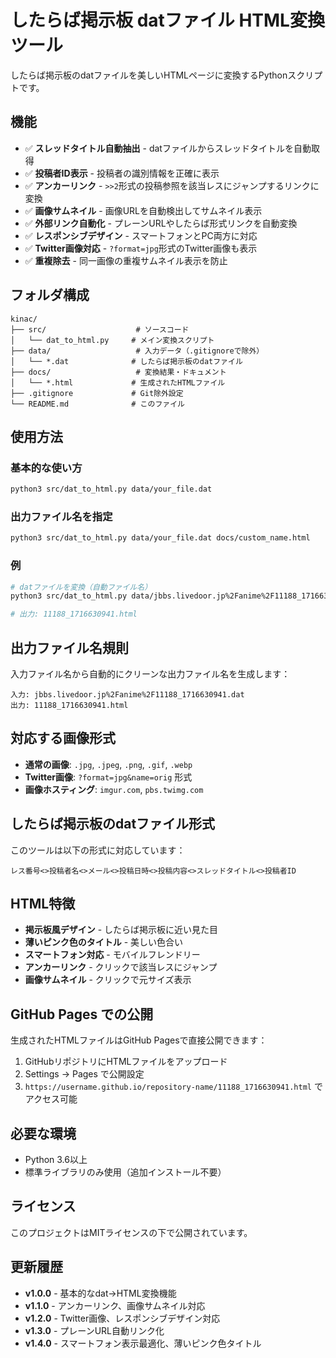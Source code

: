 # したらば掲示板 datファイル HTML変換ツール

したらば掲示板のdatファイルを美しいHTMLページに変換するPythonスクリプトです。

## 機能

- ✅ **スレッドタイトル自動抽出** - datファイルからスレッドタイトルを自動取得
- ✅ **投稿者ID表示** - 投稿者の識別情報を正確に表示
- ✅ **アンカーリンク** - `>>2`形式の投稿参照を該当レスにジャンプするリンクに変換
- ✅ **画像サムネイル** - 画像URLを自動検出してサムネイル表示
- ✅ **外部リンク自動化** - プレーンURLやしたらば形式リンクを自動変換
- ✅ **レスポンシブデザイン** - スマートフォンとPC両方に対応
- ✅ **Twitter画像対応** - `?format=jpg`形式のTwitter画像も表示
- ✅ **重複除去** - 同一画像の重複サムネイル表示を防止

## フォルダ構成

```
kinac/
├── src/                    # ソースコード
│   └── dat_to_html.py     # メイン変換スクリプト
├── data/                   # 入力データ（.gitignoreで除外）
│   └── *.dat              # したらば掲示板のdatファイル
├── docs/                   # 変換結果・ドキュメント
│   └── *.html             # 生成されたHTMLファイル
├── .gitignore             # Git除外設定
└── README.md              # このファイル
```

## 使用方法

### 基本的な使い方

```bash
python3 src/dat_to_html.py data/your_file.dat
```

### 出力ファイル名を指定

```bash
python3 src/dat_to_html.py data/your_file.dat docs/custom_name.html
```

### 例

```bash
# datファイルを変換（自動ファイル名）
python3 src/dat_to_html.py data/jbbs.livedoor.jp%2Fanime%2F11188_1716630941.dat

# 出力: 11188_1716630941.html
```

## 出力ファイル名規則

入力ファイル名から自動的にクリーンな出力ファイル名を生成します：

```
入力: jbbs.livedoor.jp%2Fanime%2F11188_1716630941.dat
出力: 11188_1716630941.html
```

## 対応する画像形式

- **通常の画像**: `.jpg`, `.jpeg`, `.png`, `.gif`, `.webp`
- **Twitter画像**: `?format=jpg&name=orig` 形式
- **画像ホスティング**: `imgur.com`, `pbs.twimg.com`

## したらば掲示板のdatファイル形式

このツールは以下の形式に対応しています：

```
レス番号<>投稿者名<>メール<>投稿日時<>投稿内容<>スレッドタイトル<>投稿者ID
```

## HTML特徴

- **掲示板風デザイン** - したらば掲示板に近い見た目
- **薄いピンク色のタイトル** - 美しい色合い
- **スマートフォン対応** - モバイルフレンドリー
- **アンカーリンク** - クリックで該当レスにジャンプ
- **画像サムネイル** - クリックで元サイズ表示

## GitHub Pages での公開

生成されたHTMLファイルはGitHub Pagesで直接公開できます：

1. GitHubリポジトリにHTMLファイルをアップロード
2. Settings → Pages で公開設定
3. `https://username.github.io/repository-name/11188_1716630941.html` でアクセス可能

## 必要な環境

- Python 3.6以上
- 標準ライブラリのみ使用（追加インストール不要）

## ライセンス

このプロジェクトはMITライセンスの下で公開されています。

## 更新履歴

- **v1.0.0** - 基本的なdat→HTML変換機能
- **v1.1.0** - アンカーリンク、画像サムネイル対応
- **v1.2.0** - Twitter画像、レスポンシブデザイン対応
- **v1.3.0** - プレーンURL自動リンク化
- **v1.4.0** - スマートフォン表示最適化、薄いピンク色タイトル